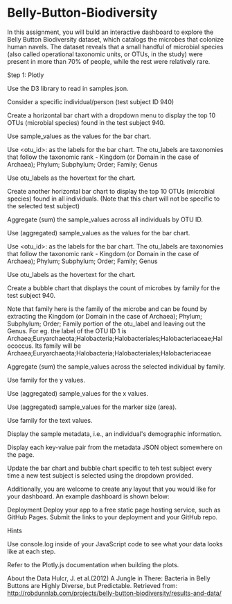 # Belly-Button-Biodiversity

In this assignment, you will build an interactive dashboard to explore the Belly Button Biodiversity dataset, which catalogs the microbes that colonize human navels.
The dataset reveals that a small handful of microbial species (also called operational taxonomic units, or OTUs, in the study) were present in more than 70% of people, while the rest were relatively rare.

Step 1: Plotly


Use the D3 library to read in samples.json.


Consider a specific individual/person (test subject ID 940)


Create a horizontal bar chart with a dropdown menu to display the top 10 OTUs (microbial species) found in the test subject 940.




Use sample_values as the values for the bar chart.


Use <otu_id>: <genus> as the labels for the bar chart. The otu_labels are taxonomies that follow the taxonomic rank - Kingdom (or Domain in the case of Archaea); Phylum; Subphylum; Order; Family; Genus


Use otu_labels as the hovertext for the chart.




Create another horizontal bar chart to display the top 10 OTUs (microbial species) found in all individuals. (Note that this chart will not be specific to the selected test subject)



Aggregate (sum) the sample_values across all individuals by OTU ID.


Use (aggregated) sample_values as the values for the bar chart.


Use <otu_id>: <genus> as the labels for the bar chart. The otu_labels are taxonomies that follow the taxonomic rank - Kingdom (or Domain in the case of Archaea); Phylum; Subphylum; Order; Family; Genus


Use otu_labels as the hovertext for the chart.




Create a bubble chart that displays the count of microbes by family for the test subject 940.



Note that family here is the family of the microbe and can be found by extracting the Kingdom (or Domain in the case of Archaea); Phylum; Subphylum; Order; Family portion of the otu_label and leaving out the Genus.
For eg. the label of the OTU ID 1 is Archaea;Euryarchaeota;Halobacteria;Halobacteriales;Halobacteriaceae;Halococcus. Its family will be Archaea;Euryarchaeota;Halobacteria;Halobacteriales;Halobacteriaceae


Aggregate (sum) the sample_values across the selected individual by family.


Use family for the y values.


Use (aggregated) sample_values for the x values.


Use (aggregated) sample_values for the marker size (area).


Use family for the text values.





Display the sample metadata, i.e., an individual's demographic information.


Display each key-value pair from the metadata JSON object somewhere on the page.




Update the bar chart and bubble chart specific to teh test subject every time a new test subject is selected using the dropdown provided.

Additionally, you are welcome to create any layout that you would like for your dashboard. An example dashboard is shown below:


Deployment
Deploy your app to a free static page hosting service, such as GitHub Pages. Submit the links to your deployment and your GitHub repo.

Hints


Use console.log inside of your JavaScript code to see what your data looks like at each step.


Refer to the Plotly.js documentation when building the plots.



About the Data
Hulcr, J. et al.(2012) A Jungle in There: Bacteria in Belly Buttons are Highly Diverse, but Predictable. Retrieved from: http://robdunnlab.com/projects/belly-button-biodiversity/results-and-data/
